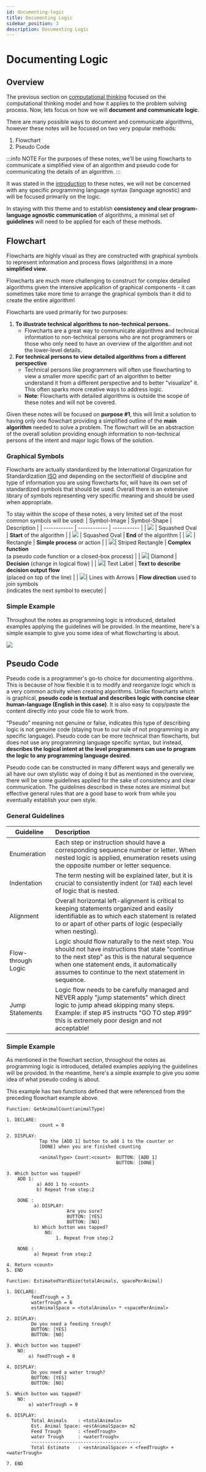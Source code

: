 ```yaml
---
id: documenting-logic
title: Documenting Logic
sidebar_position: 3
description: Documenting Logic
---
```


# Documenting Logic

## Overview

The previous section on [computational thinking](./computational-thinking.md) focused on the computational thinking model and how it applies to the problem solving process. Now, lets focus on how we will **document and communicate logic**.

There are many possible ways to document and communicate algorithms, however these notes will be focused on two very popular methods:

1. Flowchart
2. Pseudo Code

:::info NOTE
For the purposes of these notes, we'll be using flowcharts to communicate a simplified view of an algorithm and pseudo code for communicating the details of an algorithm.
:::

It was stated in the [introduction](./intro.md) to these notes, we will not be concerned with any specific programming language syntax (language agnostic) and will be focused primarily on the logic.

In staying with this theme and to establish **consistency and clear program-language agnostic communication** of algorithms, a minimal set of **guidelines** will need to be applied for each of these methods.

## Flowchart

Flowcharts are highly visual as they are constructed with graphical symbols to represent information and process flows (algorithms) in a more **simplified view**.

Flowcharts are much more challenging to construct for complex detailed algorithms given the intensive application of graphical components - it can sometimes take more time to arrange the graphical symbols than it did to create the entire algorithm!

Flowcharts are used primarily for two purposes:

1. **To illustrate technical algorithms to non-technical persons.**
   - Flowcharts are a great way to communicate algorithms and technical information to non-technical persons who are not programmers or those who only need to have an overview of the algorithm and not the lower-level details.
2. **For technical persons to view detailed algorithms from a different perspective**
   - Technical persons like programmers will often use flowcharting to view a smaller more specific part of an algorithm to better understand it from a different perspective and to better "visualize" it. This often sparks more creative ways to address logic.
   - **Note**: Flowcharts with detailed algorithms is outside the scope of these notes and will not be covered.

Given these notes will be focused on **purpose #1**, this will limit a solution to having only one flowchart providing a simplified outline of the **main algorithm** needed to solve a problem. The flowchart will be an abstraction of the overall solution providing enough information to non-technical persons of the intent and major logic flows of the solution.

### Graphical Symbols

Flowcharts are actually standardized by the International Organization for Standardization [ISO](https://www.iso.org/home.html) and depending on the sector/field of discipline and type of information you are using flowcharts for, will have its own set of standardized symbols that should be used. Overall there is an extensive library of symbols representing very specific meaning and should be used when appropriate.

To stay within the scope of these notes, a very limited set of the most common symbols will be used:
| Symbol-Image | Symbol-Shape | Description |
| ------------ | ------------ | ----------- |
| ![](../static/img/DocStart.png) | Squashed Oval | **Start** of the algorithm |
| ![](../static/img/DocEnd.png) | Squashed Oval | **End** of the algorithm |
| ![](../static/img/DocSimpleProcess.png) | Rectangle | **Simple process** or action |
| ![](../static/img/DocComplexProcess.png)| Striped Rectangle | **Complex function** <br /> (a pseudo code function or a closed-box process) |
| ![](../static/img/DocDecision.png)| Diamond | **Decision** (change in logical flow) |
| ![](../static/img/DocTextLabel.png)| Text Label | **Text to describe decision output flow** <br />(placed on top of the line) |
| ![](../static/img/DocLineArrows.png)| Lines with Arrows | **Flow direction** used to join symbols <br /> (indicates the next symbol to execute) |

### Simple Example

Throughout the notes as programming logic is introduced, detailed examples applying the guidelines will be provided. In the meantime, here's a simple example to give you some idea of what flowcharting is about.

![](../static/img/DocFlowExample.png)

## Pseudo Code

Pseudo code is a programmer's go-to choice for documenting algorithms. This is because of how flexible it is to modify and reorganize logic which is a very common activity when creating algorithms. Unlike flowcharts which is graphical, **pseudo code is textual and describes logic with concise clear human-language (English in this case)**. It is also easy to copy/paste the content directly into your code file to work from.

"Pseudo" meaning not genuine or false, indicates this type of describing logic is not genuine code (staying true to our rule of not programming in any specific language). Pseudo code can be more technical than flowcharts, but does not use any programming language specific syntax, but instead, **describes the logical intent at the level programmers can use to program the logic to any programming language desired**.

Pseudo code can be constructed in many different ways and generally we all have our own stylistic way of doing it but as mentioned in the overview, there will be some guidelines applied for the sake of consistency and clear communication. The guidelines described in these notes are minimal but effective general rules that are a good base to work from while you eventually establish your own style.

### General Guidelines

| Guideline          | Description                                                                                                                                                                                                                                            |
| ------------------ | :----------------------------------------------------------------------------------------------------------------------------------------------------------------------------------------------------------------------------------------------------- |
| Enumeration        | Each step or instruction should have a corresponding sequence number or letter. When nested logic is applied, enumeration resets using the opposite number or letter sequence.                                                                         |
| Indentation        | The term nesting will be explained later, but it is crucial to consistently indent (or `TAB`) each level of logic that is nested.                                                                                                                      |
| Alignment          | Overall horizontal left-alignment is critical to keeping statements organized and easily identifiable as to which each statement is related to or apart of other parts of logic (especially when nesting).                                             |
| Flow-through Logic | Logic should flow naturally to the next step. You should not have instructions that state "continue to the next step" as this is the natural sequence when one statement ends, it automatically assumes to continue to the next statement in sequence. |
| Jump Statements    | Logic flow needs to be carefully managed and NEVER apply "jump statements" which direct logic to jump ahead skipping many steps. Example: if step #5 instructs "GO TO step #99" this is extremely poor design and not acceptable!                      |

### Simple Example

As mentioned in the flowchart section, throughout the notes as programming logic is introduced, detailed examples applying the guidelines will be provided. In the meantime, here's a simple example to give you some idea of what pseudo coding is about.

This example has two functions defined that were referenced from the preceding flowchart example above.

```
Function: GetAnimalCount(animalType)

1. DECLARE:
            count = 0

2. DISPLAY:
            Tap the [ADD 1] button to add 1 to the counter or
            [DONE] when you are finished counting

            <animalType> Count:<count>  BUTTON: [ADD 1]
                                        BUTTON: [DONE]

3. Which button was tapped?
    ADD 1:
           a) Add 1 to <count>
           b) Repeat from step:2

    DONE :
          a) DISPLAY:
                      Are you sure?
                      BUTTON: [YES]
                      BUTTON: [NO]
          b) Which button was tapped?
              NO:
                  1. Repeat from step:2

    NONE :
          a) Repeat from step:2

4. Return <count>
5. END
```

```
Function: EstimatedYardSize(totalAnimals, spacePerAnimal)

1. DECLARE:
         feedTrough = 3
         waterTrough = 6
         estAnimalSpace = <totalAnimals> * <spacePerAnimal>

2. DISPLAY:
         Do you need a feeding trough?
         BUTTON: [YES]
         BUTTON: [NO]

3. Which button was tapped?
    NO:
        a) feedTrough = 0

4. DISPLAY:
         Do you need a water trough?
         BUTTON: [YES]
         BUTTON: [NO]

5. Which button was tapped?
    NO:
        a) waterTrough = 0

6. DISPLAY:
         Total Animals    : <totalAnimals>
         Est. Animal Space: <estAnimalSpace> m2
         Feed Trough      : <feedTrough>
         water Trough     : <waterTrough>
         ----------------------------------------
         Total Estimate   : <estAnimalSpace> + <feedTrough> + <waterTrough>

7. END
```
